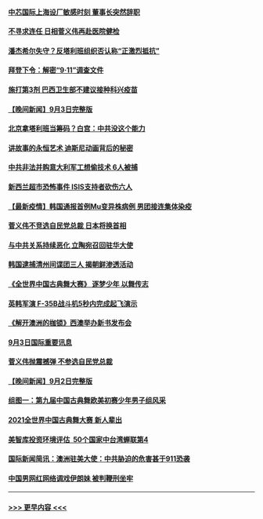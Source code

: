 #### [中芯国际上海设厂敏感时刻 董事长突然辞职](../pages/prog202/a103207786.md?t=09041801) 
#### [不寻求连任 日相菅义伟再赴医院健检](../pages/prog202/a103207742.md?t=09041801) 
#### [潘杰希尔失守？反塔利班组织否认称“正激烈抵抗”](../pages/prog202/a103207602.md?t=09041801) 
#### [拜登下令：解密“9·11”调查文件](../pages/prog202/a103207595.md?t=09041801) 
#### [施打第3剂 巴西卫生部不建议接种科兴疫苗](../pages/prog202/a103207545.md?t=09041801) 
#### [【晚间新闻】9月3日完整版](../pages/prog202/a103207534.md?t=09041801) 
#### [北京拿塔利班当筹码？白宫：中共没这个能力](../pages/prog202/a103206286.md?t=09041801) 
#### [讲故事的永恒艺术 迪斯尼动画背后的秘密](../pages/prog202/a103207321.md?t=09041801) 
#### [中共非法并购意大利军工想偷技术 6人被捕](../pages/prog202/a103207271.md?t=09041801) 
#### [新西兰超市恐怖事件 ISIS支持者砍伤六人](../pages/prog202/a103207214.md?t=09041801) 
#### [【最新疫情】韩国通报首例Mu变异株病例 男团接连集体染疫](../pages/prog202/a103207076.md?t=09041801) 
#### [菅义伟不竞选自民党总裁 日本将换首相](../pages/prog202/a103207074.md?t=09041801) 
#### [与中共关系持续恶化 立陶宛召回驻华大使](../pages/prog202/a103206976.md?t=09041801) 
#### [韩国逮捕清州间谍团三人 揭朝鲜渗透活动](../pages/prog202/a103206978.md?t=09041801) 
#### [《全世界中国古典舞大赛》 逐梦少年 以舞传志](../pages/prog202/a103206966.md?t=09041801) 
#### [英韩军演  F-35B战斗机5秒内完成起飞演示](../pages/prog202/a103206926.md?t=09041801) 
#### [《解开澳洲的枷锁》西澳举办新书发布会](../pages/prog202/a103206775.md?t=09041801) 
#### [9月3日国际重要讯息](../pages/prog202/a103206773.md?t=09041801) 
#### [菅义伟抛震撼弹 不参选自民党总裁](../pages/prog202/a103206629.md?t=09041801) 
#### [【晚间新闻】9月2日完整版](../pages/prog202/a103206476.md?t=09041801) 
#### [组图一：第九届中国古典舞欧美初赛少年男子组风采](../pages/prog202/a103206427.md?t=09041801) 
#### [2021全世界中国古典舞大赛 新人辈出](../pages/prog202/a103206419.md?t=09041801) 
#### [美智库投资环境评估  50个国家中台湾蝉联第4](../pages/prog202/a103206254.md?t=09041801) 
#### [国际新闻简讯：澳洲驻美大使：中共胁迫的危害甚于911恐袭](../pages/prog202/a103206275.md?t=09041801) 
#### [中国男网红网络调戏伊朗妹 被判鞭刑坐牢](../pages/prog202/a103206241.md?t=09041801) 

----
#### [ >>> 更早内容 <<< ](../indexes/prog202-earlier.md)
